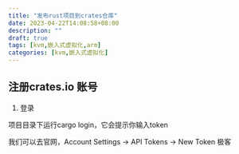 ```yaml
---
title: "发布rust项目到crates仓库"
date: 2023-04-22T14:08:58+08:00 
description: ""
draft: true
tags: [kvm,嵌入式虚拟化,arm]
categories: [kvm,嵌入式虚拟化]
---
```



## 注册crates.io 账号

1. 登录



项目目录下运行cargo login，它会提示你输入token


我们可以去官网，Account Settings -> API Tokens -> New Token 极客